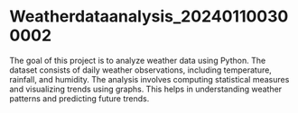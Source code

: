 # Weatherdataanalysis_202401100300002
The goal of this project is to analyze weather data using Python. The dataset consists of daily weather observations, including temperature, rainfall, and humidity. The analysis involves computing statistical measures and visualizing trends using graphs. This helps in understanding weather patterns and predicting future trends.
